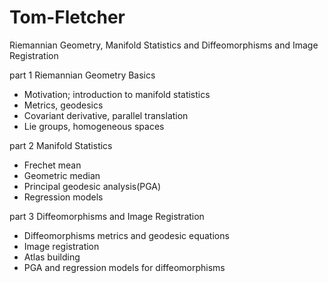 # Tom-Fletcher
Riemannian Geometry, Manifold Statistics and Diffeomorphisms and Image Registration

part 1
Riemannian Geometry Basics
- Motivation; introduction to manifold statistics
- Metrics, geodesics
- Covariant derivative, parallel translation
- Lie groups, homogeneous spaces

part 2
Manifold Statistics
- Frechet mean
- Geometric median
- Principal geodesic analysis(PGA)
- Regression models

part 3
Diffeomorphisms and Image Registration
- Diffeomorphisms metrics and geodesic equations
- Image registration
- Atlas building
- PGA and regression models for diffeomorphisms
